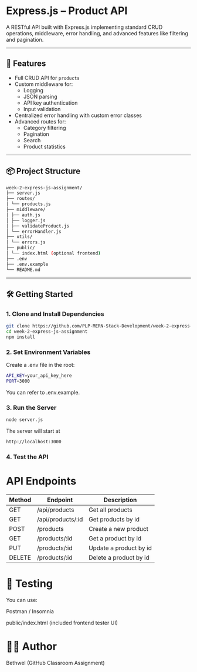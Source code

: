 # Express.js – Product API

A RESTful API built with Express.js implementing standard CRUD operations, middleware, error handling, and advanced features like filtering and pagination.

---

## 🚀 Features

- Full CRUD API for `products`
- Custom middleware for:
  - Logging
  - JSON parsing
  - API key authentication
  - Input validation
- Centralized error handling with custom error classes
- Advanced routes for:
  - Category filtering
  - Pagination
  - Search
  - Product statistics

---

## 📦 Project Structure
```bash
week-2-express-js-assignment/
├── server.js
├── routes/
│ └── products.js
├── middleware/
│ ├── auth.js
│ ├── logger.js
│ ├── validateProduct.js
│ └── errorHandler.js
├── utils/
│ └── errors.js
├── public/
│ └── index.html (optional frontend)
├── .env
├── .env.example
└── README.md
```
---
## 🛠️ Getting Started
### 1. Clone and Install Dependencies

```bash
git clone https://github.com/PLP-MERN-Stack-Development/week-2-express-js-assignment-bethwel3001
cd week-2-express-js-assignment
npm install
```
### 2. Set Environment Variables
Create a .env file in the root:
```bash
API_KEY=your_api_key_here
PORT=3000
```
You can refer to .env.example.


### 3. Run the Server
```bash
node server.js
```
The server will start at 
```bash
http://localhost:3000
```
### 4. Test the API
# API Endpoints
| Method | Endpoint | Description |
| --- | --- | --- |
| GET | /api/products | Get all products |
| GET | /api/products/:id | Get products by id |
| POST | /products | Create a new product |
| GET | /products/:id | Get a product by id |
| PUT | /products/:id | Update a product by id |
| DELETE | /products/:id | Delete a product by id |

# 🧪 Testing
You can use:

Postman / Insomnia

public/index.html (included frontend tester UI)

# 👨‍💻 Author
Bethwel (GitHub Classroom Assignment)